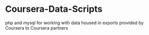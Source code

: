 Coursera-Data-Scripts
=====================

php and mysql for working with data housed in exports provided by Coursera to Coursera partners

